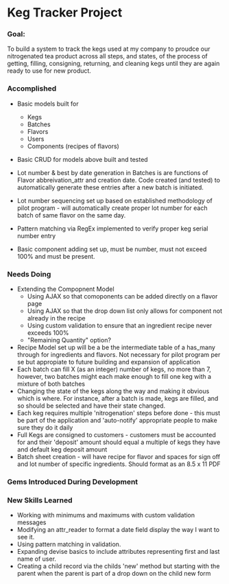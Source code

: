 # Keg Tracker Project

### Goal:

To build a system to track the kegs used at my company to proudce our nitrogenated tea product across all steps, and states, of the process of getting, filling, consigning, returning, and cleaning kegs until they are again ready to use for new product.    

### Accomplished

* Basic models built for
  * Kegs
  * Batches 
  * Flavors
  * Users
  * Components (recipes of flavors)

* Basic CRUD for models above built and tested
* Lot number & best by date generation in Batches is are functions of Flavor abbreivation_attr and creation date.  Code created (and tested) to automatically generate these entries after a new batch is initiated.  
* Lot number sequencing set up based on established methodology of pilot program - will automatically create proper lot number for each batch of same flavor on the same day.
* Pattern matching via RegEx implemented to verify proper keg serial number entry
* Basic component adding set up, must be number, must not exceed 100% and must be present.


### Needs Doing

* Extending the Compopnent Model
	* Using AJAX so that comoponents can be added directly on a flavor page
	* Using AJAX so that the drop down list only allows for component not already in the recipe
	* Using custom validation to ensure that an ingredient recipe never exceeds 100%
	* "Remaining Quantity" option?
* Recipe Model set up will be a be the intermediate table of a has_many through for ingredients and flavors.  Not necessary for pilot program per se but appropiate to future building and expansion of application
* Each batch can fill X (as an integer) number of kegs, no more than 7, however, two batches might each make enough to fill one keg with a mixture of both batches
* Changing the state of the kegs along the way and making it obvious which is where.  For instance, after a batch is made, kegs are filled, and so should be selected and have their state changed.
* Each keg requires multiple 'nitrogenation' steps before done - this must be part of the application and 'auto-notify' appropriate people to make sure they do it daily
* Full Kegs are consigned to customers - customers must be accounted for and their 'deposit' amount should equal a multiple of kegs they have and default keg deposit amount
* Batch sheet creation - will have recipe for flavor and spaces for sign off and lot number of specific ingredients.  Should format as an 8.5 x 11 PDF

### Gems Introduced During Development

### New Skills Learned 

* Working with minimums and maximums with custom validation messages
* Modifying an attr_reader to format a date field display the way I want to see it.
* Using pattern matching in validation.
* Expanding devise basics to include attributes representing first and last name of user.
* Creating a child record via the childs 'new' method but starting with the parent when the parent is part of a drop down on the child new form
